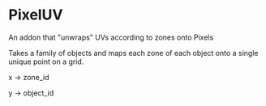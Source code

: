 # PixelUV
An addon that "unwraps" UVs according to zones onto Pixels

Takes a family of objects and maps each zone of each object onto a single unique point on a grid.

x -> zone_id

y -> object_id
